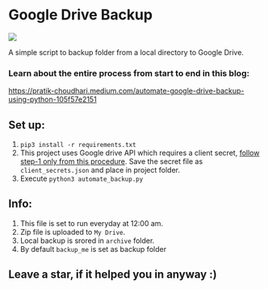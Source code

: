 # Google Drive Backup

![](https://img.shields.io/badge/MadeWith-Python-green)

A simple script to backup folder from a local directory to Google Drive.

### Learn about the entire process from start to end in this blog:

https://pratik-choudhari.medium.com/automate-google-drive-backup-using-python-105f57e2151

## Set up:

1. `pip3 install -r requirements.txt`
2. This project uses Google drive API which requires a client secret, [follow step-1 only from this procedure](https://developers.google.com/drive/api/v3/quickstart/python). Save the secret file as `client_secrets.json` and place in project folder.
3. Execute `python3 automate_backup.py`

## Info:

1. This file is set to run everyday at 12:00 am.
2. Zip file is uploaded to `My Drive`.
3. Local backup is srored in `archive` folder.
4. By default `backup_me` is set as backup folder

## Leave a star, if it helped you in anyway :)

